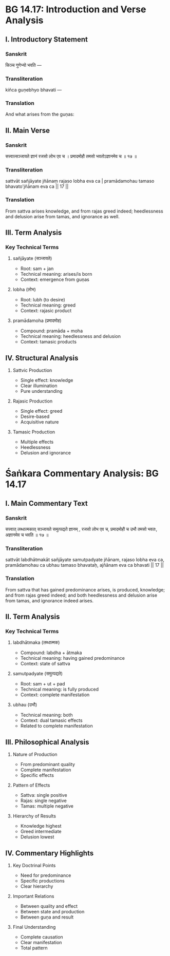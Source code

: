 # BG 14.17: Introduction and Verse Analysis

## I. Introductory Statement

### Sanskrit
किञ्च गुणेभ्यो भवति —

### Transliteration
kiñca guṇebhyo bhavati —

### Translation
And what arises from the guṇas:

## II. Main Verse

### Sanskrit
सत्त्वात्सञ्जायते ज्ञानं रजसो लोभ एव च ।
प्रमादमोहौ तमसो भवतोऽज्ञानमेव च ॥ १७ ॥

### Transliteration
sattvāt sañjāyate jñānaṃ rajaso lobha eva ca |
pramādamohau tamaso bhavato'jñānam eva ca || 17 ||

### Translation
From sattva arises knowledge, and from rajas greed indeed; heedlessness and delusion arise from tamas, and ignorance as well.

## III. Term Analysis

### Key Technical Terms
1. sañjāyate (सञ्जायते)
   - Root: sam + jan
   - Technical meaning: arises/is born
   - Context: emergence from guṇas

2. lobha (लोभ)
   - Root: lubh (to desire)
   - Technical meaning: greed
   - Context: rajasic product

3. pramādamoha (प्रमादमोह)
   - Compound: pramāda + moha
   - Technical meaning: heedlessness and delusion
   - Context: tamasic products

## IV. Structural Analysis

1. Sattvic Production
   - Single effect: knowledge
   - Clear illumination
   - Pure understanding

2. Rajasic Production
   - Single effect: greed
   - Desire-based
   - Acquisitive nature

3. Tamasic Production
   - Multiple effects
   - Heedlessness
   - Delusion and ignorance

# Śaṅkara Commentary Analysis: BG 14.17

## I. Main Commentary Text

### Sanskrit
सत्त्वात् लब्धात्मकात् सञ्जायते समुत्पद्यते ज्ञानम् , रजसो लोभ एव च, प्रमादमोहौ च उभौ तमसो भवतः, अज्ञानमेव च भवति ॥ १७ ॥

### Transliteration
sattvāt labdhātmakāt sañjāyate samutpadyate jñānam, rajaso lobha eva ca, pramādamohau ca ubhau tamaso bhavataḥ, ajñānam eva ca bhavati || 17 ||

### Translation
From sattva that has gained predominance arises, is produced, knowledge; and from rajas greed indeed; and both heedlessness and delusion arise from tamas, and ignorance indeed arises.

## II. Term Analysis

### Key Technical Terms
1. labdhātmaka (लब्धात्मक)
   - Compound: labdha + ātmaka
   - Technical meaning: having gained predominance
   - Context: state of sattva

2. samutpadyate (समुत्पद्यते)
   - Root: sam + ut + pad
   - Technical meaning: is fully produced
   - Context: complete manifestation

3. ubhau (उभौ)
   - Technical meaning: both
   - Context: dual tamasic effects
   - Related to complete manifestation

## III. Philosophical Analysis

1. Nature of Production
   - From predominant quality
   - Complete manifestation
   - Specific effects

2. Pattern of Effects
   - Sattva: single positive
   - Rajas: single negative
   - Tamas: multiple negative

3. Hierarchy of Results
   - Knowledge highest
   - Greed intermediate
   - Delusion lowest

## IV. Commentary Highlights

1. Key Doctrinal Points
   - Need for predominance
   - Specific productions
   - Clear hierarchy

2. Important Relations
   - Between quality and effect
   - Between state and production
   - Between guṇa and result

3. Final Understanding
   - Complete causation
   - Clear manifestation
   - Total pattern
